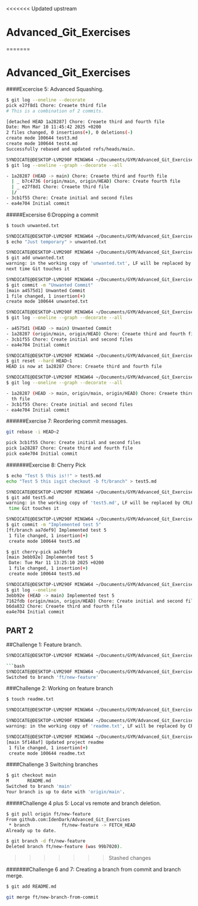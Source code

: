 <<<<<<< Updated upstream

# Advanced_Git_Exercises

=======

# Advanced_Git_Exercises

####Excercise 5: Advanced Squashing.

```bash
$ git log --oneline --decorate
pick e27f8d1 Chore: Creaete third file
# This is a combination of 2 commits.
```

```bash
[detached HEAD 1a28287] Chore: Creaete third and fourth file
Date: Mon Mar 10 11:45:42 2025 +0200
2 files changed, 0 insertions(+), 0 deletions(-)
create mode 100644 test3.md
create mode 100644 test4.md
Successfully rebased and updated refs/heads/main.
```

```bash
SYNDICATE@DESKTOP-LVM290F MINGW64 ~/Documents/GYM/Advanced_Git_Exercises (main)
$ git log --oneline --graph --decorate --all

- 1a28287 (HEAD -> main) Chore: Creaete third and fourth file
  | _ b7c4736 (origin/main, origin/HEAD) Chore: Create fourth file
  | _ e27f8d1 Chore: Creaete third file
  |/
- 3cb1f55 Chore: Create initial and second files
- ea4e704 Initial commit
```

#####Excersise 6:Dropping a commit

```bash
$ touch unwanted.txt

SYNDICATE@DESKTOP-LVM290F MINGW64 ~/Documents/GYM/Advanced_Git_Exercises (main)
$ echo "Just temporary" > unwanted.txt
```

```bash
SYNDICATE@DESKTOP-LVM290F MINGW64 ~/Documents/GYM/Advanced_Git_Exercises (main)
$ git add unwanted.txt
warning: in the working copy of 'unwanted.txt', LF will be replaced by CRLF the
next time Git touches it
```

```bash
SYNDICATE@DESKTOP-LVM290F MINGW64 ~/Documents/GYM/Advanced_Git_Exercises (main)
$ git commit -m "Unwanted Commit"
[main a4575d1] Unwanted Commit
1 file changed, 1 insertion(+)
create mode 100644 unwanted.txt
```

```bash
SYNDICATE@DESKTOP-LVM290F MINGW64 ~/Documents/GYM/Advanced_Git_Exercises (main)
$ git log --oneline --graph --decorate --all

- a4575d1 (HEAD -> main) Unwanted Commit
- 1a28287 (origin/main, origin/HEAD) Chore: Creaete third and fourth file
- 3cb1f55 Chore: Create initial and second files
- ea4e704 Initial commit
```

```bash
SYNDICATE@DESKTOP-LVM290F MINGW64 ~/Documents/GYM/Advanced_Git_Exercises (main)
$ git reset --hard HEAD~1
HEAD is now at 1a28287 Chore: Creaete third and fourth file
```

```bash
SYNDICATE@DESKTOP-LVM290F MINGW64 ~/Documents/GYM/Advanced_Git_Exercises (main)
$ git log --oneline --graph --decorate --all

- 1a28287 (HEAD -> main, origin/main, origin/HEAD) Chore: Creaete third and four
  th file
- 3cb1f55 Chore: Create initial and second files
- ea4e704 Initial commit
```

######Exercise 7: Reordering commit messages.

```bash
git rebase -i HEAD~2

pick 3cb1f55 Chore: Create initial and second files
pick 1a28287 Chore: Create third and fourth file
pick ea4e704 Initial commit
```

#######Exercise 8: Cherry Pick

```bash
$ echo "Test 5 this is!!" > test5.md
echo "Test 5 this isgit checkout -b ft/branch" > test5.md
```

```bash
SYNDICATE@DESKTOP-LVM290F MINGW64 ~/Documents/GYM/Advanced_Git_Exercises (ft/branch)
$ git add test5.md
warning: in the working copy of 'test5.md', LF will be replaced by CRLF the next
 time Git touches it
```

```bash
SYNDICATE@DESKTOP-LVM290F MINGW64 ~/Documents/GYM/Advanced_Git_Exercises (ft/branch)
$ git commit -m "Implemented test 5"
[ft/branch aa7def9] Implemented test 5
 1 file changed, 1 insertion(+)
 create mode 100644 test5.md
```

```bash
$ git cherry-pick aa7def9
[main 3ebb92e] Implemented test 5
 Date: Tue Mar 11 13:25:10 2025 +0200
 1 file changed, 1 insertion(+)
 create mode 100644 test5.md
```

```bash
SYNDICATE@DESKTOP-LVM290F MINGW64 ~/Documents/GYM/Advanced_Git_Exercises (main)
$ git log --oneline
3ebb92e (HEAD -> main) Implemented test 5
7162fdb (origin/main, origin/HEAD) Chore: Create initial and second files
b6da832 Chore: Creaete third and fourth file
ea4e704 Initial commit
```

## PART 2

##Challenge 1: Feature branch.

````bash
SYNDICATE@DESKTOP-LVM290F MINGW64 ~/Documents/GYM/Advanced_Git_Exercises (main)$ git branch ft/new-feature                                                   ```

```bash
SYNDICATE@DESKTOP-LVM290F MINGW64 ~/Documents/GYM/Advanced_Git_Exercises (main)$ git checkout ft/new-feature
Switched to branch 'ft/new-feature'
````

###Challenge 2: Working on feature branch

```bash
$ touch readme.txt

SYNDICATE@DESKTOP-LVM290F MINGW64 ~/Documents/GYM/Advanced_Git_Exercises (main)$ echo "This is the project readme file" > readme.txt
```

```bash
SYNDICATE@DESKTOP-LVM290F MINGW64 ~/Documents/GYM/Advanced_Git_Exercises (main)$ git add readme.txt
warning: in the working copy of 'readme.txt', LF will be replaced by CRLF the next time Git touches it
```

```bash
SYNDICATE@DESKTOP-LVM290F MINGW64 ~/Documents/GYM/Advanced_Git_Exercises (main)$ git commit -m "Updated project readme"
[main 5f148af] Updated project readme
 1 file changed, 1 insertion(+)
 create mode 100644 readme.txt
```

####Challenge 3 Switching branches

```bash
$ git checkout main
M       README.md
Switched to branch 'main'
Your branch is up to date with 'origin/main'.
```

#####Challenge 4 plus 5: Local vs remote and branch deletion.

```bash
$ git pull origin ft/new-feature
From github.com:IdenDark/Advanced_Git_Exercises
 * branch            ft/new-feature -> FETCH_HEAD
Already up to date.
```

```bash
$ git branch -d ft/new-feature
Deleted branch ft/new-feature (was 99b7020).
```

> > > > > > > Stashed changes

#######Challenge 6 and 7: Creating a branch from commit and branch merge.

```bash
$ git add README.md
```

```bash
git merge ft/new-branch-from-commit
```
